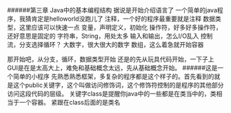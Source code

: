 ######第三章 Java中的基本编程结构
据说是开始介绍语言了
一个简单的java程序，我猜肯定是helloworld没跑儿了
注释，一个好的程序最重要就是注释
数据类型，这里应该可以快速一点
变量，声明定义，初始化
操作符，好多好多操作符，还好意思是固定的
字符串，String，用处太多
输入和输出，怎么I/O乱入
控制流，分支选择循环？
大数字，很大很大的数字
数组，这么着急就开始容器

那开始吧，从分支，循环，数据类型开始
还是的先从玩具代码开始，一下子上GUI是在是太高大上，难免和基础概念太远，先从基础概念开始。
######这是一个简单的小程序
先熟悉熟悉框架，多复杂的程序都是这个样子的。首先看到的就是这个public关键字，这个叫做访问修饰词，这个修饰符控制的是程序的其他部分访问这段代码的层级。
关键字class是提醒你java中的一些都是在类当中的，类相当于一个容器。
紧跟在class后面的是类名
